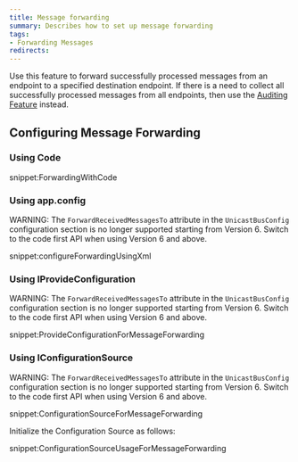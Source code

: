 ```yaml
---
title: Message forwarding
summary: Describes how to set up message forwarding
tags:
- Forwarding Messages
redirects:
---
```



Use this feature to forward successfully processed messages from an endpoint to a specified destination endpoint. If there is a need to collect all successfully processed messages from all endpoints, then use the [Auditing Feature](/nservicebus/operations/auditing.md) instead.


## Configuring Message Forwarding

### Using Code

snippet:ForwardingWithCode


### Using app.config

WARNING: The `ForwardReceivedMessagesTo` attribute in the `UnicastBusConfig` configuration section is no longer supported starting from Version 6. Switch to the code first API when using Version 6 and above.

snippet:configureForwardingUsingXml


### Using IProvideConfiguration

WARNING: The `ForwardReceivedMessagesTo` attribute in the `UnicastBusConfig` configuration section is no longer supported starting from Version 6. Switch to the code first API when using Version 6 and above.

snippet:ProvideConfigurationForMessageForwarding


### Using IConfigurationSource

WARNING: The `ForwardReceivedMessagesTo` attribute in the `UnicastBusConfig` configuration section is no longer supported starting from Version 6. Switch to the code first API when using Version 6 and above.

snippet:ConfigurationSourceForMessageForwarding

Initialize the Configuration Source as follows:

snippet:ConfigurationSourceUsageForMessageForwarding 